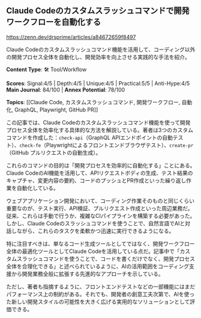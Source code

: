 ## Claude Codeのカスタムスラッシュコマンドで開発ワークフローを自動化する

https://zenn.dev/drsprime/articles/a84672659f8497

Claude Codeのカスタムスラッシュコマンド機能を活用して、コーディング以外の開発プロセス全体を自動化し、開発効率を向上させる実践的な手法を紹介。

**Content Type**: 🛠 Tool/Workflow

**Scores**: Signal:4/5 | Depth:4/5 | Unique:4/5 | Practical:5/5 | Anti-Hype:4/5
**Main Journal**: 84/100 | **Annex Potential**: 78/100

**Topics**: [[Claude Code, カスタムスラッシュコマンド, 開発ワークフロー, 自動化, GraphQL, Playwright, GitHub PR]]

この記事では、Claude Codeのカスタムスラッシュコマンド機能を使って開発プロセス全体を効率化する具体的な方法を解説している。著者は3つのカスタムコマンドを作成した：`check-api`（GraphQL APIエンドポイントの自動テスト）、`check-fe`（Playwrightによるフロントエンドブラウザテスト）、`create-pr`（GitHub プルリクエストの自動生成）。

これらのコマンドの目的は「開発プロセスを効率的に自動化する」ことにある。Claude CodeのAI機能を活用して、APIリクエストボディの生成、テスト結果のキャプチャ、変更内容の要約、コードのプッシュとPR作成といった繰り返し作業を自動化している。

ウェブアプリケーション開発において、コーディング作業そのものと同じくらい重要なのが、テスト実行、API検証、プルリクエスト作成といった周辺業務だ。従来、これらは手動で行うか、複雑なCIパイプラインを構築する必要があった。しかし、Claude Codeのスラッシュコマンドを使うことで、自然言語でAIと対話しながら、これらのタスクを柔軟かつ迅速に実行できるようになる。

特に注目すべきは、単なるコード生成ツールとしてではなく、開発ワークフロー全体の最適化ツールとしてClaude Codeを活用している点だ。記事中で「カスタムスラッシュコマンドを使うことで、コードを書くだけでなく、開発プロセス全体を合理化できる」と述べられているように、AIの活用範囲をコーディング支援から開発業務全般に拡張する先進的なアプローチを示している。

ただし、著者も指摘するように、フロントエンドテストなどの一部機能にはまだパフォーマンス上の制約がある。それでも、開発者の創意工夫次第で、AIを使った新しい開発スタイルの可能性を大きく広げる実用的なソリューションとして評価できる。